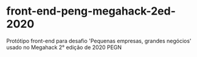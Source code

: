 # front-end-peng-megahack-2ed-2020
Protótipo front-end para desafio 'Pequenas empresas, grandes negócios' usado no Megahack 2° edição de 2020
PEGN
